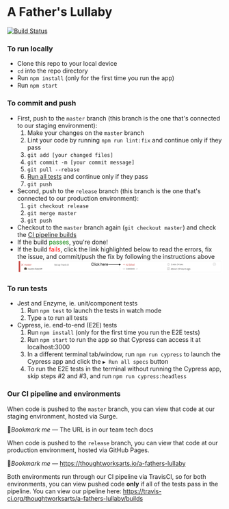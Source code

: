 # A Father's Lullaby

[![Build Status](https://travis-ci.org/thoughtworksarts/a-fathers-lullaby.svg?branch=release)](https://travis-ci.org/thoughtworksarts/a-fathers-lullaby)

### To run locally

* Clone this repo to your local device
* `cd` into the repo directory
* Run `npm install` (only for the first time you run the app)
* Run `npm start`

### To commit and push

* First, push to the `master` branch (this branch is the one that's connected to our staging environment):
  1. Make your changes on the `master` branch
  2. Lint your code by running `npm run lint:fix` and continue only if they pass
  3. `git add [your changed files]`
  4. `git commit -m [your commit message]`
  5. `git pull --rebase`
  6. [Run all tests](https://github.com/thoughtworksarts/a-fathers-lullaby#to-run-tests) and continue only if they pass
  7. `git push`
* Second, push to the `release` branch (this branch is the one that's connected to our production environment):
  1. `git checkout release`
  2. `git merge master`
  3. `git push`
* Checkout to the `master` branch again (`git checkout master`) and check the [CI pipeline builds](https://travis-ci.org/thoughtworksarts/a-fathers-lullaby/builds)
* If the build <span style="color:green">passes</span>, you're done!
* If the build <span style="color:red">fails</span>, click the link highlighted below to read the errors, fix the issue, and commit/push the fix by following the instructions above
![screenshot for readme](src/assets/screenshot-for-readme.png)

### To run tests

* Jest and Enzyme, ie. unit/component tests
  1. Run `npm test` to launch the tests in watch mode
  2. Type `a` to run all tests
* Cypress, ie. end-to-end (E2E) tests
  1. Run `npm install` (only for the first time you run the E2E tests)
  2. Run `npm start` to run the app so that Cypress can access it at localhost:3000
  3. In a different terminal tab/window, run `npm run cypress` to launch the Cypress app and click the `▶️ Run all specs` button
  4. To run the E2E tests in the terminal without running the Cypress app, skip steps #2 and #3, and run `npm run cypress:headless`

### Our CI pipeline and environments

When code is pushed to the `master` branch, you can view that code at our staging environment, hosted via Surge.

🔖_Bookmark me —_ The URL is in our team tech docs

When code is pushed to the `release` branch, you can view that code at our production environment, hosted via GitHub Pages.

🔖_Bookmark me —_ https://thoughtworksarts.io/a-fathers-lullaby

Both environments run through our CI pipeline via TravisCI, so for both environments, you can view pushed code __only__ if all of the tests pass in the pipeline. You can view our pipeline here: https://travis-ci.org/thoughtworksarts/a-fathers-lullaby/builds
